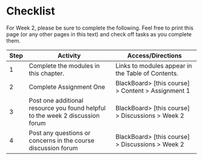 # Checklist

For Week 2, please be sure to complete the following. Feel free to print this page (or any other pages in this text) and check off tasks as you complete them.


| Step | Activity | Access/Directions |
|-----|-----|-----|
| 1 | Complete the modules in this chapter. | Links to modules appear in the Table of Contents.| 
| 2 | Complete Assignment One | BlackBoard> [this course] > Content > Assignment 1 |
| 3 | Post one additional resource you found helpful to the week 2 discussion forum | BlackBoard> [this course] > Discussions > Week 2 |
| 4 | Post any questions or concerns in the course discussion forum | BlackBoard> [this course] > Discussions > Week 2 |


